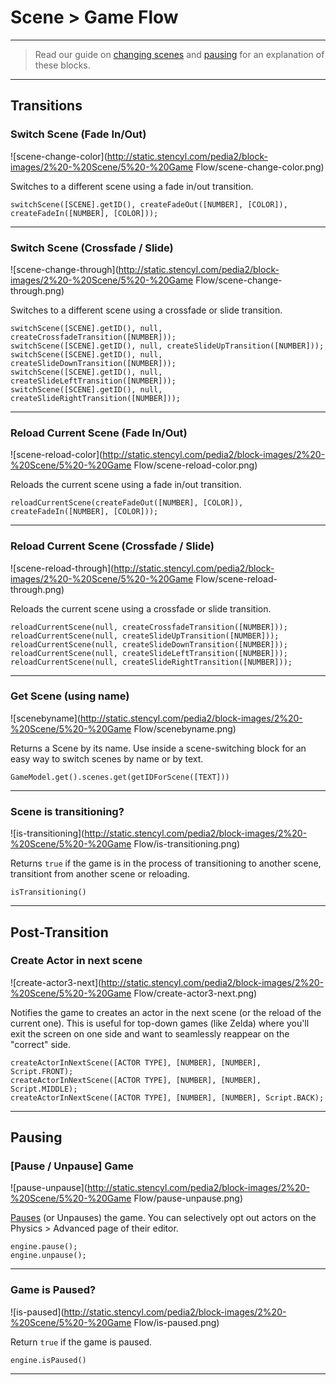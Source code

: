 # Scene > Game Flow

***

> Read our guide on [changing scenes](http://www.stencyl.com/help/view/changing-scenes/) and [pausing](http://www.stencyl.com/help/view/pausing/) for an explanation of these blocks.

***

## Transitions

### Switch Scene (Fade In/Out)

![scene-change-color](http://static.stencyl.com/pedia2/block-images/2%20-%20Scene/5%20-%20Game Flow/scene-change-color.png)

Switches to a different scene using a fade in/out transition.

```
switchScene([SCENE].getID(), createFadeOut([NUMBER], [COLOR]), createFadeIn([NUMBER], [COLOR]));
```

***

### Switch Scene (Crossfade / Slide)

![scene-change-through](http://static.stencyl.com/pedia2/block-images/2%20-%20Scene/5%20-%20Game Flow/scene-change-through.png)

Switches to a different scene using a crossfade or slide transition.

```
switchScene([SCENE].getID(), null, createCrossfadeTransition([NUMBER]));
switchScene([SCENE].getID(), null, createSlideUpTransition([NUMBER]));
switchScene([SCENE].getID(), null, createSlideDownTransition([NUMBER]));
switchScene([SCENE].getID(), null, createSlideLeftTransition([NUMBER]));
switchScene([SCENE].getID(), null, createSlideRightTransition([NUMBER]));
```

***

### Reload Current Scene (Fade In/Out)

![scene-reload-color](http://static.stencyl.com/pedia2/block-images/2%20-%20Scene/5%20-%20Game Flow/scene-reload-color.png)

Reloads the current scene using a fade in/out transition.

```
reloadCurrentScene(createFadeOut([NUMBER], [COLOR]), createFadeIn([NUMBER], [COLOR]));
```

***

### Reload Current Scene (Crossfade / Slide)

![scene-reload-through](http://static.stencyl.com/pedia2/block-images/2%20-%20Scene/5%20-%20Game Flow/scene-reload-through.png)

Reloads the current scene using a crossfade or slide transition.

```
reloadCurrentScene(null, createCrossfadeTransition([NUMBER]));
reloadCurrentScene(null, createSlideUpTransition([NUMBER]));
reloadCurrentScene(null, createSlideDownTransition([NUMBER]));
reloadCurrentScene(null, createSlideLeftTransition([NUMBER]));
reloadCurrentScene(null, createSlideRightTransition([NUMBER]));
```

***

### Get Scene (using name)

![scenebyname](http://static.stencyl.com/pedia2/block-images/2%20-%20Scene/5%20-%20Game Flow/scenebyname.png)

Returns a Scene by its name. Use inside a scene-switching block for an easy way to switch scenes by name or by text.

```
GameModel.get().scenes.get(getIDForScene([TEXT]))
```

***

### Scene is transitioning?

![is-transitioning](http://static.stencyl.com/pedia2/block-images/2%20-%20Scene/5%20-%20Game Flow/is-transitioning.png)

Returns `true` if the game is in the process of transitioning to another scene, transitiont from another scene or reloading.

```
isTransitioning()
```

***

## Post-Transition

### Create Actor in next scene

![create-actor3-next](http://static.stencyl.com/pedia2/block-images/2%20-%20Scene/5%20-%20Game Flow/create-actor3-next.png)

Notifies the game to creates an actor in the next scene (or the reload of the current one). This is useful for top-down games (like Zelda) where you'll exit the screen on one side and want to seamlessly reappear on the "correct" side.

```
createActorInNextScene([ACTOR TYPE], [NUMBER], [NUMBER], Script.FRONT);
createActorInNextScene([ACTOR TYPE], [NUMBER], [NUMBER], Script.MIDDLE);
createActorInNextScene([ACTOR TYPE], [NUMBER], [NUMBER], Script.BACK);
```

***

## Pausing

### [Pause / Unpause] Game

![pause-unpause](http://static.stencyl.com/pedia2/block-images/2%20-%20Scene/5%20-%20Game Flow/pause-unpause.png)

[Pauses](http://www.stencyl.com/help/view/pausing/) (or Unpauses) the game. You can selectively opt out actors on the Physics > Advanced page of their editor.

```
engine.pause();
engine.unpause();
```

***

### Game is Paused?

![is-paused](http://static.stencyl.com/pedia2/block-images/2%20-%20Scene/5%20-%20Game Flow/is-paused.png)

Return `true` if the game is paused.

```
engine.isPaused()
```

***

